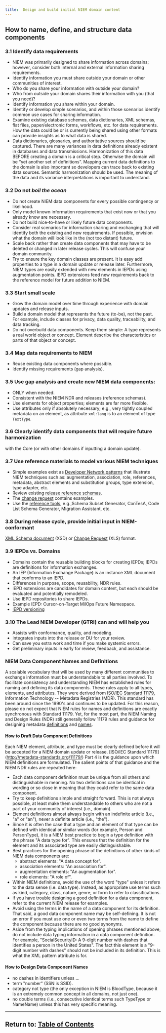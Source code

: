 ```yaml
---
title:  Design and build initial NIEM domain content
---
```


## How to name, define, and structure data components
 
### 3.1 Identify data requirements

- NIEM was primarily designed to share information across domains; however, consider both internal and external information sharing requirements.
- Identify information you must share outside your domain or other communities of interest.
- Who do you share your information with outside your domain? 
- Who from outside your domain shares their information with you (that you need)?
- Identify information you share within your domain.
- Identify or develop simple scenarios, and within those scenarios identify common use cases for sharing information.
- Examine existing database schemes, data dictionaries, XML schemas, flat files, paper/electronic forms, workflows, etc. for data requirements.  How the data could be or is currently being shared using other formats can provide insights as to what data is shared.
- Data dictionaries, glossaries, and authoritative sources should be captured.  There are many variances in data definitions already existent in databases and data transmissions. Harmonization of this data BEFORE creating a domain is a critical step.  Otherwise the domain will be “yet another set of definitions”.  Mapping current data definitions to the domain is also important so developers can trace back to existing data sources.  Semantic harmonization should be used.  The meaning of the data and its variance interpretations is important to understand.

### 3.2 Do not _boil the ocean_

- Do not create NIEM data components for every possible contingency or likelihood.
- Only model known information requirements that exist now or that you already know are necessary.
- Do not build nice-to-have or likely future data components.
- Consider real scenarios for information sharing and exchanging that will identify both the existing and new requirements.  If possible, envision what the domain will look like in the (not too distant) future.  
- Scale back rather than create data components that may have to be deleted or changed in later release cycles.  This will confuse your domain community.
- Try to ensure the key domain classes are present.  It is easy add properties to a type in a domain update or release later.  Furthermore, NIEM types are easily extended with new elements in IEPDs using augmentation points.  IEPD extensions feed new requirements back to the reference model for future addition to NIEM. 

### 3.3 Start small scale

- Grow the domain model over time through experience with domain updates and release inputs. 
- Build a domain model that represents the future (to-be), not the past.  For example, include classes for privacy, data quality, traceability, and data tracking. 
- Do not overbuild data components.  Keep them simple:  A type represents a real world object or concept. Element describe the characteristics or parts of that object or concept. 

### 3.4 Map data requirements to NIEM

- Reuse existing data components where possible. 
- Identify missing requirements (gap analysis). 

### 3.5 Use gap analysis and create new NIEM data components:
- ONLY when needed. 
- Consistent with the NIEM NDR and releases (reference schemas). 
- Use elements for object properties; elements are far more flexible. 
- Use attributes only if absolutely necessary; e.g., very tightly coupled metadata on an element, as attribute `xml:lang` is to an element of type `TextType`.

### 3.6 Clearly identify data components that will require future harmonization 

with the Core (or with other domains if inputting a domain update).

### 3.7 Use reference materials to model various NIEM techniques 

- Simple examples exist as [Developer Network patterns](https://niem.github.io/developer-network/patterns/)
that illustrate NIEM techniques such as:  augmentation, association, role, references, metadata, abstract elements and substitution groups, type extension, type adapter, etc.
- Review existing [release reference schemas](https://release.niem.gov/).
- The [change request](https://reference.niem.gov/niem/resource/change-request/) contains examples.
- Use the [reference tools](https://tools.niem.gov), e.g.,Schema Subset Generator, ConTesA, Code List Schema Generator, Migration Assistant, etc. 

### 3.8 During release cycle, provide initial input in NIEM-conformant 
[XML Schema document](https://reference.niem.gov/niem/specification/nameing-and-design-rules/3.0/) (XSD) 
or [Change Request](https://reference.niem.gov/niem/resource/change-request/) (XLS) format. 

### 3.9 IEPDs vs. Domains
- Domains contain the reusable building blocks for creating IEPDs; IEPDs are definitions for information exchanges.
- An IEP (Information Exchange Package) is an instance XML document that conforms to an IEPD. 
- Differences in purpose, scope, reusability, NDR rules.
- IEPD extensions are candidates for domain content, but each should be evaluated and potentially remodeled.
- Use IEPD repositories to share IEPDs.
- Example IEPD:  Cursor-on-Target MilOps Future Namespace.
- [IEPD versioning](https://niem.github.io/technical/iepd-versions/)

### 3.10 The Lead NIEM Developer (GTRI) can and will help you
- Assists with conformance, quality, and modeling.
- Integrates inputs into the release or DU for your review.
- Can save you extra work and time if you make systemic errors. 
- Get preliminary inputs in early for review, feedback, and assistance.



### NIEM Data Component Names and Definitions

A scalable vocabulary that will be used by many different communities to exchange information must be understandable to all parties involved.  To facilitate consistency and understanding NIEM has established rules for naming and defining its data components.  These rules apply to all types, elements, and attributes.  They were derived from [ISO/IEC Standard 11179](http://metadata-standards.org/11179/), Information Technology -- Metadata Registries (MDR).  This standard has been around since the 1990's and continues to be updated.  For this reason, please do not expect that NIEM rules for names and definitions are exactly synchronous with Standard 11179.  Yet, for the most part, the NIEM Naming and Design Rules (NDR) still generally follow 11179 rules and guidance for designing metadata [definitions](https://reference.niem.gov/niem/specification/naming-and-design-rules/3.0/niem-ndr-3.0.html#section_7.4) and [names](https://reference.niem.gov/niem/specification/naming-and-design-rules/3.0/niem-ndr-3.0.html#section_7.5).


#### How to Draft Data Component Definitions

Each NIEM element, attribute, and type must be clearly defined before it will be accepted for a NIEM domain update or release.  [ISO/IEC Standard 11179] (http://metadata-standards.org/11179/) Part 4 is the guidance upon which NIEM definitions are formulated.  The salient points of that guidance and the NIEM NDR rules are repeated here: 

- Each data component definition must be unique from all others and distinguishable in meaning.  No two definitions can be identical in wording or so close in meaning that they could refer to the same data component.
- Try to keep definitions simple and straight forward.  This is not always possible, at least make them understandable to others who are not a part of your community of interest (i.e., domain). 
- Element definitions almost always begin with an indefinite article (i.e., "a" or "an"), never a definite article (i.e., "the").
- Since it is often the case that a type and an element of that type can be defined with identical or similar words (for example, Person and PersonType), it is a NIEM best practice to begin a type definition with the phrase "A data type for".  This ensures that the definition for the element and its associated type are easily distinguishable.
- Best practices for the opening phrase of the definitions of other kinds of NIEM data components are: 
	- abstract elements:      "A data concept for".
	- association elements:   "An association for".
	- augmentation elements:  "An augmentation for".
	- role elements:          "A role of".
- Within NIEM definitions, avoid the use of the word "type" unless it refers to the data sense (i.e. data type).  Instead, as appropriate use terms such as kind, category, class, nature, genre, or form to refer to classifications. 
- If you have trouble designing a good definition for a data component, refer to the current NIEM release for examples. 
- Avoid using the terms in the name of a data component for its definition.  That said, a good data component name may be self-defining.  It is not an error if you must use one or even two terms from the name to define the component because there are no good synonyms. 
- Aside from the typing implications of opening phrases mentioned above, do not include data typing information in a data component definition.  For example, "SocialSecurityID:  A 9-digit number with dashes that identifies a person in the United States".  The fact this element is a "9-digit number with dashes" should not be included in its definition.  This is what the XML pattern attribute is for. 


#### How to Design Data Component Names

- no dashes in identifiers unless ...
- term "number" (SSN is SSID).
- category not type (the only exception in NIEM is BloodType, because it is an extremely common concept in all domains, not just one).
- no double terms (i.e., consecutive identical terms such TypeType or NameName) unless this has very specific meaning.


----

## Return to:  [Table of Contents](./index)

